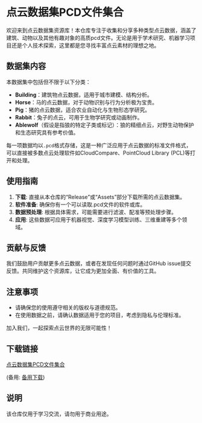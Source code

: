 # 点云数据集PCD文件集合

欢迎来到点云数据集资源库！本仓库专注于收集和分享多种类型点云数据，涵盖了建筑、动物以及其他有趣对象的高质pcd文件。无论是用于学术研究、机器学习项目还是个人技术探索，这里都是您寻找丰富点云素材的理想之地。

## 数据集内容

本数据集中包括但不限于以下分类：
- **Building**：建筑物点云数据，适用于城市建模、结构分析。
- **Horse**：马的点云数据，对于动物识别与行为分析极为宝贵。
- **Pig**：猪的点云数据，适合农业自动化与生物形态学研究。
- **Rabbit**：兔子的点云，可用于生物学研究或动画制作。
- **Ablewolf**（假设是指狼的特定子类或标记）：狼的精细点云，对野生动物保护和生态研究具有参考价值。

每一项数据均以`.pcd`格式存储，这是一种广泛应用于点云数据的标准文件格式，可以直接被多数点云处理软件如CloudCompare、PointCloud Library (PCL)等打开和处理。

## 使用指南

1. **下载**: 直接从本仓库的“Release”或“Assets”部分下载所需的点云数据集。
2. **软件准备**: 确保你有一个可以读取.pcd文件的软件或库。
3. **数据预处理**: 根据具体需求，可能需要进行滤波、配准等预处理步骤。
4. **应用**: 这些数据可应用于机器视觉、深度学习模型训练、三维重建等多个领域。

## 贡献与反馈

我们鼓励用户贡献更多点云数据，或者在发现任何问题时通过GitHub issue提交反馈。共同维护这个资源库，让它成为更加全面、有价值的工具。

## 注意事项

- 请确保您的使用遵守相关的版权与道德规范。
- 在使用数据之前，请确认数据适用于您的项目，考虑到隐私与伦理标准。

加入我们，一起探索点云世界的无限可能性！

## 下载链接
[点云数据集PCD文件集合](https://pan.quark.cn/s/5fa85728dfd7) 

(备用: [备用下载](https://pan.baidu.com/s/1Eekx4QNf33jlcEhJyg7hcg?pwd=1234))

## 说明

该仓库仅用于学习交流，请勿用于商业用途。
